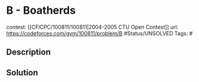 # B - Boatherds

contest: [[CFICPC/100811/100811|2004-2005 CTU Open Contest]]
url: https://codeforces.com/gym/100811/problem/B
#Status/UNSOLVED
Tags: #

## Description

## Solution

